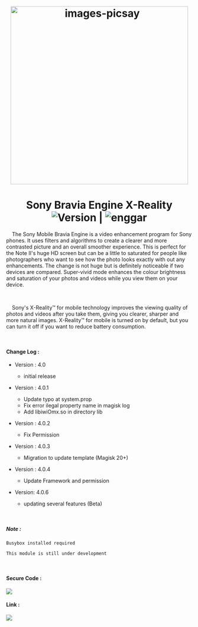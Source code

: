<h1 align="center">
  <img src="https://i.ibb.co/QMWW88t/images-picsay.jpg" hight="290" width="480" alt="images-picsay" border="0" />
    </h1>
<h1 align="center"> Sony Bravia Engine X-Reality
<br>
    <img src="https://img.shields.io/badge/Version-4.0.6-brightgreen.svg"
      alt="Version" />   |    <img src="https://img.shields.io/badge/Enggar-Sulistyo-blue.svg" alt="enggar">
</h1>

&nbsp; &nbsp; The Sony Mobile Bravia Engine is a video enhancement program for Sony phones. It uses filters and algorithms to create a clearer and more contrasted picture and an overall smoother experience.
This is perfect for the Note II's huge HD screen but can be a little to saturated for people like photographers who want to see how the photo looks exactly with out any enhancements.
The change is not huge but is definitely noticeable if two devices are compared. 
Super-vivid mode enhances the colour brightness and saturation of your photos and videos while you view them on your device.

<br>

&nbsp; &nbsp; Sony's X-Reality™ for mobile technology improves the viewing quality of photos and videos after you take them, giving you clearer, sharper and more natural images. X-Reality™ for mobile is turned on by default, but you can turn it off if you want to reduce battery consumption. 

<br>

#### Change Log :
* Version : 4.0
  * initial release

* Version : 4.0.1
  * Update typo at system.prop
  * Fix error ilegal property name in magisk log
  * Add libiwiOmx.so in directory lib

* Version : 4.0.2
  * Fix Permission

* Version : 4.0.3
  * Migration to update template (Magisk 20+)

* Version : 4.0.4
  * Update Framework and permission

* Version: 4.0.6
  * updating several features (Beta)
  
<br>

##### Note :
`Busybox installed required `

`This module is still under development `

<br>

#### Secure Code :
<a href="https://github.com/sonyxperiadev" align="center"><img src="https://img.shields.io/badge/Github-Sony_Developer-yellow.svg?style=for-the-badge&logo=github"></a>
#### Link : 
<a href="https://github.com/enggarsulistyo/BraviaEngine"><img src="https://img.shields.io/badge/Github-Enggar_Sulistyo-green.svg?style=for-the-badge&logo=github"></a>
